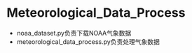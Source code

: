 # Meteorological_Data_Process
* noaa_dataset.py负责下载NOAA气象数据
* meteorological_data_process.py负责处理气象数据